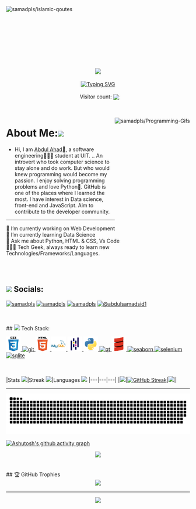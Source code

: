
<a href='https://github.com/samadpls/Islamic-qoutes'>
<img align='right' src='https://islamic-qoutes-header.herokuapp.com/' width=100% height='170'alt='samadpls/islamic-qoutes'></a>
<br><br>
<br><br>
<br><br>
<br><br>
 <a href="https://linkedin.com/in/samadpls" target="_blank">
<p align="center">
  <img src="https://capsule-render.vercel.app/api?type=waving&color=gradient&text=Hi%20Abdul%20Ahad%20Here🤍&fontSize=30&height=120&width=100%&section=header"/>
</p></a>

<div align='center'>
<a href="https://github.com/samadpls/Islamic-qoutes"><img  align="center" src="https://readme-typing-svg.demolab.com?font=Fira+Code&size=16&pause=1000&color=F7F7F7&width=435&lines=Python+%7C+Data+Analyst+%7C+CHISEL+%7CHTML+%26+CSS+%7C" alt="Typing SVG" />
</a></div><br>
<div align='center'>
<p align="center"> 
   Visitor count:
   
   <img src="https://profile-counter.glitch.me/ahadilyasfake/count.svg" align="center"/> 
 <img src="https://user-images.githubusercontent.com/40994679/193983759-54fb53ff-248e-44fc-910b-0b619eed23b4.png" width="100%" height="8px"/><br><br>
 </p></div>
<a href='https://github.com/samadpls/Programing-Gifs'>
<img align='right' src='https://programming-gifs.herokuapp.com/' widht=100 height=300 alt='samadpls/Programming-Gifs'></a>

# About Me:<img src='.github/workflows/cartoon1.gif' height=65/>

- Hi, I am <a href="https://linkedin.com/in/samadpls" target="blank">Abdul Ahad🤍</a>, a software engineering👨🏼‍💻 student at UIT. .. An introvert who took computer science to stay alone and do work. But who would knew programming would become my passion. I enjoy solving programming problems and love Python🐍. GitHub is one of the places where I learned the most. I have interest in Data science, front-end and JavaScript. Aim to contribute to the developer community.
------
🔭 I’m currently working on Web Development<br>🌱 I’m currently learning Data Science<br>💬 Ask me about Python, HTML & CSS, Vs Code<br>👨🏼‍💻 Tech Geek, always ready to learn new Technologies/Frameworks/Languages.<br>

<img src="https://user-images.githubusercontent.com/40994679/193983759-54fb53ff-248e-44fc-910b-0b619eed23b4.png" width="100%" height="8px"/><br><br>
## <img src='.github/workflows/tech.gif' height=60/> Socials:
<div align='center'>
<p align="left">
<a href="https://twitter.com/samadpls" target="blank"><img align="center" src="https://raw.githubusercontent.com/rahuldkjain/github-profile-readme-generator/master/src/images/icons/Social/twitter.svg" alt="samadpls" height="30" width="40" /></a>
<a href="https://linkedin.com/in/samadpls" target="blank"><img align="center" src="https://raw.githubusercontent.com/rahuldkjain/github-profile-readme-generator/master/src/images/icons/Social/linked-in-alt.svg" alt="samadpls" height="30" width="40" /></a>
<a href="https://instagram.com/samadpls" target="blank"><img align="center" src="https://raw.githubusercontent.com/rahuldkjain/github-profile-readme-generator/master/src/images/icons/Social/instagram.svg" alt="samadpls" height="30" width="40" /></a>
<a href="https://medium.com/@samadpls" target="blank"><img align="center" src="https://raw.githubusercontent.com/rahuldkjain/github-profile-readme-generator/master/src/images/icons/Social/medium.svg" alt="@abdulsamadsid1" height="30" width="40" /></a>
 </p></div>
<img src="https://user-images.githubusercontent.com/40994679/193983759-54fb53ff-248e-44fc-910b-0b619eed23b4.png" width="100%" height="8px"/><br><br>
## <img src='.github/workflows/tech.gif' height=60/> Tech Stack:
<div align='center'>
<p align="left"> <a href="https://www.w3schools.com/css/" target="_blank" rel="noreferrer"> <img src="https://raw.githubusercontent.com/devicons/devicon/master/icons/css3/css3-original-wordmark.svg" alt="css3" width="40" height="40"/> </a> <a href="https://git-scm.com/" target="_blank" rel="noreferrer"> <img src="https://www.vectorlogo.zone/logos/git-scm/git-scm-icon.svg" alt="git" width="40" height="40"/> </a> <a href="https://www.w3.org/html/" target="_blank" rel="noreferrer"> <img src="https://raw.githubusercontent.com/devicons/devicon/master/icons/html5/html5-original-wordmark.svg" alt="html5" width="40" height="40"/> </a> <a href="https://www.mysql.com/" target="_blank" rel="noreferrer"> <img src="https://raw.githubusercontent.com/devicons/devicon/master/icons/mysql/mysql-original-wordmark.svg" alt="mysql" width="40" height="40"/> </a> <a href="https://pandas.pydata.org/" target="_blank" rel="noreferrer"> <img src="https://raw.githubusercontent.com/devicons/devicon/2ae2a900d2f041da66e950e4d48052658d850630/icons/pandas/pandas-original.svg" alt="pandas" width="40" height="40"/> </a> <a href="https://www.python.org" target="_blank" rel="noreferrer"> <img src="https://raw.githubusercontent.com/devicons/devicon/master/icons/python/python-original.svg" alt="python" width="40" height="40"/> </a> <a href="https://www.qt.io/" target="_blank" rel="noreferrer"> <img src="https://upload.wikimedia.org/wikipedia/commons/0/0b/Qt_logo_2016.svg" alt="qt" width="40" height="40"/> </a> <a href="https://www.scala-lang.org" target="_blank" rel="noreferrer"> <img src="https://raw.githubusercontent.com/devicons/devicon/master/icons/scala/scala-original.svg" alt="scala" width="40" height="40"/> </a> <a href="https://seaborn.pydata.org/" target="_blank" rel="noreferrer"> <img src="https://seaborn.pydata.org/_images/logo-mark-lightbg.svg" alt="seaborn" width="40" height="40"/> </a> <a href="https://www.selenium.dev" target="_blank" rel="noreferrer"> <img src="https://raw.githubusercontent.com/detain/svg-logos/780f25886640cef088af994181646db2f6b1a3f8/svg/selenium-logo.svg" alt="selenium" width="40" height="40"/> </a> <a href="https://www.sqlite.org/" target="_blank" rel="noreferrer"> <img src="https://www.vectorlogo.zone/logos/sqlite/sqlite-icon.svg" alt="sqlite" width="40" height="40"/> </a> </p>
</div>


<img src="https://user-images.githubusercontent.com/40994679/193983759-54fb53ff-248e-44fc-910b-0b619eed23b4.png" width="100%" height="8px"/><br><br>
|Stats <img src='.github/workflows/cartoon1.gif' height=20/>|Streak <img src='.github/workflows/cartoon1.gif' height=20/>|Languages <img src='.github/workflows/cartoon1.gif' height=20/>
|---|---|---|
|![](http://github-profile-summary-cards.vercel.app/api/cards/stats?username=ahadilyasfake&theme=gruvbox)|[![GitHub Streak](https://streak-stats.demolab.com?user=ahadilyasfake&theme=gruvbox&hide_border=true&border_radius=32&date_format=j%20M%5B%20Y%5D&ring=888888)](https://git.io/streak-stats)|![](http://github-profile-summary-cards.vercel.app/api/cards/repos-per-language?username=ahadilyasfake&theme=gruvbox)|


---
<div align='center'>
<img src='https://github.com/samadpls/samadpls/blob/output/github-contribution-grid-snake.svg'/>
</div>

[![Ashutosh's github activity graph](https://activity-graph.herokuapp.com/graph?username=ahadilyasfake&bg_color=282624&color=d68a1f&line=a8a8a8&point=b05907&area=true&hide_border=true)](https://github.com/ashutosh00710/github-readme-activity-graph)
<div align='center'>
<img src='https://quotes-github-readme.vercel.app/api?type=horizontal&theme=gruvbox' width=75%/></div>
<img src="https://user-images.githubusercontent.com/40994679/193983759-54fb53ff-248e-44fc-910b-0b619eed23b4.png" width="100%" height="8px"/><br><br>
## 🏆 GitHub Trophies
<div align='center'>
<img src='https://github-profile-trophy.vercel.app/?username=ryo-ma&theme=gruvbox&no-frame=true&no-bg=true&margin-w=4' width=75%/>
<div>

---
 <p align="center">
  <img src="https://capsule-render.vercel.app/api?type=waving&color=gradient&height=120&width=100%&section=footer"/>
</p>

